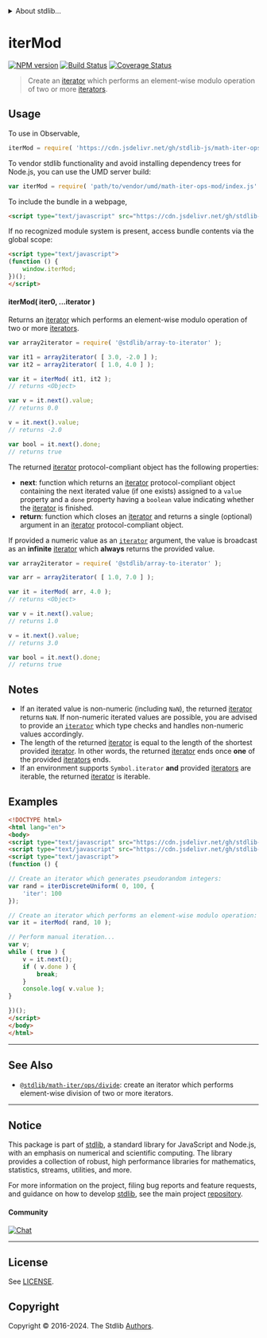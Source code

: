 <!--

@license Apache-2.0

Copyright (c) 2019 The Stdlib Authors.

Licensed under the Apache License, Version 2.0 (the "License");
you may not use this file except in compliance with the License.
You may obtain a copy of the License at

   http://www.apache.org/licenses/LICENSE-2.0

Unless required by applicable law or agreed to in writing, software
distributed under the License is distributed on an "AS IS" BASIS,
WITHOUT WARRANTIES OR CONDITIONS OF ANY KIND, either express or implied.
See the License for the specific language governing permissions and
limitations under the License.

-->


<details>
  <summary>
    About stdlib...
  </summary>
  <p>We believe in a future in which the web is a preferred environment for numerical computation. To help realize this future, we've built stdlib. stdlib is a standard library, with an emphasis on numerical and scientific computation, written in JavaScript (and C) for execution in browsers and in Node.js.</p>
  <p>The library is fully decomposable, being architected in such a way that you can swap out and mix and match APIs and functionality to cater to your exact preferences and use cases.</p>
  <p>When you use stdlib, you can be absolutely certain that you are using the most thorough, rigorous, well-written, studied, documented, tested, measured, and high-quality code out there.</p>
  <p>To join us in bringing numerical computing to the web, get started by checking us out on <a href="https://github.com/stdlib-js/stdlib">GitHub</a>, and please consider <a href="https://opencollective.com/stdlib">financially supporting stdlib</a>. We greatly appreciate your continued support!</p>
</details>

# iterMod

[![NPM version][npm-image]][npm-url] [![Build Status][test-image]][test-url] [![Coverage Status][coverage-image]][coverage-url] <!-- [![dependencies][dependencies-image]][dependencies-url] -->

> Create an [iterator][mdn-iterator-protocol] which performs an element-wise modulo operation of two or more [iterators][mdn-iterator-protocol].

<!-- Section to include introductory text. Make sure to keep an empty line after the intro `section` element and another before the `/section` close. -->

<section class="intro">

</section>

<!-- /.intro -->

<!-- Package usage documentation. -->



<section class="usage">

## Usage

To use in Observable,

```javascript
iterMod = require( 'https://cdn.jsdelivr.net/gh/stdlib-js/math-iter-ops-mod@v0.2.0-umd/browser.js' )
```

To vendor stdlib functionality and avoid installing dependency trees for Node.js, you can use the UMD server build:

```javascript
var iterMod = require( 'path/to/vendor/umd/math-iter-ops-mod/index.js' )
```

To include the bundle in a webpage,

```html
<script type="text/javascript" src="https://cdn.jsdelivr.net/gh/stdlib-js/math-iter-ops-mod@v0.2.0-umd/browser.js"></script>
```

If no recognized module system is present, access bundle contents via the global scope:

```html
<script type="text/javascript">
(function () {
    window.iterMod;
})();
</script>
```

#### iterMod( iter0, ...iterator )

Returns an [iterator][mdn-iterator-protocol] which performs an element-wise modulo operation of two or more [iterators][mdn-iterator-protocol].

```javascript
var array2iterator = require( '@stdlib/array-to-iterator' );

var it1 = array2iterator( [ 3.0, -2.0 ] );
var it2 = array2iterator( [ 1.0, 4.0 ] );

var it = iterMod( it1, it2 );
// returns <Object>

var v = it.next().value;
// returns 0.0

v = it.next().value;
// returns -2.0

var bool = it.next().done;
// returns true
```

The returned [iterator][mdn-iterator-protocol] protocol-compliant object has the following properties:

-   **next**: function which returns an [iterator][mdn-iterator-protocol] protocol-compliant object containing the next iterated value (if one exists) assigned to a `value` property and a `done` property having a `boolean` value indicating whether the [iterator][mdn-iterator-protocol] is finished.
-   **return**: function which closes an [iterator][mdn-iterator-protocol] and returns a single (optional) argument in an [iterator][mdn-iterator-protocol] protocol-compliant object.

If provided a numeric value as an [`iterator`][mdn-iterator-protocol] argument, the value is broadcast as an **infinite** [iterator][mdn-iterator-protocol] which **always** returns the provided value.

```javascript
var array2iterator = require( '@stdlib/array-to-iterator' );

var arr = array2iterator( [ 1.0, 7.0 ] );

var it = iterMod( arr, 4.0 );
// returns <Object>

var v = it.next().value;
// returns 1.0

v = it.next().value;
// returns 3.0

var bool = it.next().done;
// returns true
```

</section>

<!-- /.usage -->

<!-- Package usage notes. Make sure to keep an empty line after the `section` element and another before the `/section` close. -->

<section class="notes">

## Notes

-   If an iterated value is non-numeric (including `NaN`), the returned [iterator][mdn-iterator-protocol] returns `NaN`. If non-numeric iterated values are possible, you are advised to provide an [`iterator`][mdn-iterator-protocol] which type checks and handles non-numeric values accordingly.
-   The length of the returned [iterator][mdn-iterator-protocol] is equal to the length of the shortest provided [iterator][mdn-iterator-protocol]. In other words, the returned [iterator][mdn-iterator-protocol] ends once **one** of the provided [iterators][mdn-iterator-protocol] ends.
-   If an environment supports `Symbol.iterator` **and** provided [iterators][mdn-iterator-protocol] are iterable, the returned [iterator][mdn-iterator-protocol] is iterable.

</section>

<!-- /.notes -->

<!-- Package usage examples. -->

<section class="examples">

## Examples

<!-- eslint no-undef: "error" -->

```html
<!DOCTYPE html>
<html lang="en">
<body>
<script type="text/javascript" src="https://cdn.jsdelivr.net/gh/stdlib-js/random-iter-discrete-uniform@umd/browser.js"></script>
<script type="text/javascript" src="https://cdn.jsdelivr.net/gh/stdlib-js/math-iter-ops-mod@v0.2.0-umd/browser.js"></script>
<script type="text/javascript">
(function () {

// Create an iterator which generates pseudorandom integers:
var rand = iterDiscreteUniform( 0, 100, {
    'iter': 100
});

// Create an iterator which performs an element-wise modulo operation:
var it = iterMod( rand, 10 );

// Perform manual iteration...
var v;
while ( true ) {
    v = it.next();
    if ( v.done ) {
        break;
    }
    console.log( v.value );
}

})();
</script>
</body>
</html>
```

</section>

<!-- /.examples -->

<!-- Section to include cited references. If references are included, add a horizontal rule *before* the section. Make sure to keep an empty line after the `section` element and another before the `/section` close. -->

<section class="references">

</section>

<!-- /.references -->

<!-- Section for related `stdlib` packages. Do not manually edit this section, as it is automatically populated. -->

<section class="related">

* * *

## See Also

-   <span class="package-name">[`@stdlib/math-iter/ops/divide`][@stdlib/math/iter/ops/divide]</span><span class="delimiter">: </span><span class="description">create an iterator which performs element-wise division of two or more iterators.</span>

</section>

<!-- /.related -->

<!-- Section for all links. Make sure to keep an empty line after the `section` element and another before the `/section` close. -->


<section class="main-repo" >

* * *

## Notice

This package is part of [stdlib][stdlib], a standard library for JavaScript and Node.js, with an emphasis on numerical and scientific computing. The library provides a collection of robust, high performance libraries for mathematics, statistics, streams, utilities, and more.

For more information on the project, filing bug reports and feature requests, and guidance on how to develop [stdlib][stdlib], see the main project [repository][stdlib].

#### Community

[![Chat][chat-image]][chat-url]

---

## License

See [LICENSE][stdlib-license].


## Copyright

Copyright &copy; 2016-2024. The Stdlib [Authors][stdlib-authors].

</section>

<!-- /.stdlib -->

<!-- Section for all links. Make sure to keep an empty line after the `section` element and another before the `/section` close. -->

<section class="links">

[npm-image]: http://img.shields.io/npm/v/@stdlib/math-iter-ops-mod.svg
[npm-url]: https://npmjs.org/package/@stdlib/math-iter-ops-mod

[test-image]: https://github.com/stdlib-js/math-iter-ops-mod/actions/workflows/test.yml/badge.svg?branch=v0.2.0
[test-url]: https://github.com/stdlib-js/math-iter-ops-mod/actions/workflows/test.yml?query=branch:v0.2.0

[coverage-image]: https://img.shields.io/codecov/c/github/stdlib-js/math-iter-ops-mod/main.svg
[coverage-url]: https://codecov.io/github/stdlib-js/math-iter-ops-mod?branch=main

<!--

[dependencies-image]: https://img.shields.io/david/stdlib-js/math-iter-ops-mod.svg
[dependencies-url]: https://david-dm.org/stdlib-js/math-iter-ops-mod/main

-->

[chat-image]: https://img.shields.io/gitter/room/stdlib-js/stdlib.svg
[chat-url]: https://app.gitter.im/#/room/#stdlib-js_stdlib:gitter.im

[stdlib]: https://github.com/stdlib-js/stdlib

[stdlib-authors]: https://github.com/stdlib-js/stdlib/graphs/contributors

[umd]: https://github.com/umdjs/umd
[es-module]: https://developer.mozilla.org/en-US/docs/Web/JavaScript/Guide/Modules

[deno-url]: https://github.com/stdlib-js/math-iter-ops-mod/tree/deno
[deno-readme]: https://github.com/stdlib-js/math-iter-ops-mod/blob/deno/README.md
[umd-url]: https://github.com/stdlib-js/math-iter-ops-mod/tree/umd
[umd-readme]: https://github.com/stdlib-js/math-iter-ops-mod/blob/umd/README.md
[esm-url]: https://github.com/stdlib-js/math-iter-ops-mod/tree/esm
[esm-readme]: https://github.com/stdlib-js/math-iter-ops-mod/blob/esm/README.md
[branches-url]: https://github.com/stdlib-js/math-iter-ops-mod/blob/main/branches.md

[stdlib-license]: https://raw.githubusercontent.com/stdlib-js/math-iter-ops-mod/main/LICENSE

[mdn-iterator-protocol]: https://developer.mozilla.org/en-US/docs/Web/JavaScript/Reference/Iteration_protocols#The_iterator_protocol

<!-- <related-links> -->

[@stdlib/math/iter/ops/divide]: https://github.com/stdlib-js/math-iter-ops-divide/tree/umd

<!-- </related-links> -->

</section>

<!-- /.links -->
